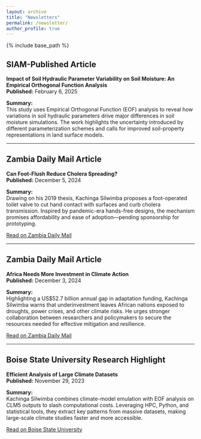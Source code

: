 ```yaml
---
layout: archive
title: "Newsletters"
permalink: /newsletter/
author_profile: true
---
```


{% include base_path %}

## SIAM-Published Article  
**Impact of Soil Hydraulic Parameter Variability on Soil Moisture: An Empirical Orthogonal Function Analysis**  
**Published:** February 6, 2025  

**Summary:**  
This study uses Empirical Orthogonal Function (EOF) analysis to reveal how variations in soil hydraulic parameters drive major differences in soil moisture simulations. The work highlights the uncertainty introduced by different parameterization schemes and calls for improved soil-property representations in land surface models.  

[](https://www.siam.org/publications/siam-news/articles/impact-of-soil-hydraulic-parameter-variability-on-soil-moisture-an-empirical-orthogonal-function-analysis)

---
## Zambia Daily Mail Article  
**Can Foot-Flush Reduce Cholera Spreading?**  
**Published:** December 5, 2024  

**Summary:**  
Drawing on his 2019 thesis, Kachinga Silwimba proposes a foot-operated toilet valve to cut hand contact with surfaces and curb cholera transmission. Inspired by pandemic-era hands-free designs, the mechanism promises affordability and ease of adoption—pending sponsorship for prototyping.  

[Read on Zambia Daily Mail](https://www.daily-mail.co.zm/2024/12/05/can-foot-flush-reduce-cholera-spreading/)

---
## Zambia Daily Mail Article  
**Africa Needs More Investment in Climate Action**  
**Published:** December 3, 2024  

**Summary:**  
Highlighting a US$52.7 billion annual gap in adaptation funding, Kachinga Silwimba warns that underinvestment leaves African nations exposed to droughts, power crises, and other climate risks. He urges stronger collaboration between researchers and policymakers to secure the resources needed for effective mitigation and resilience.  

[Read on Zambia Daily Mail](https://www.daily-mail.co.zm/2024/12/03/africa-needs-more-investment-in-climate-action/)

---
## Boise State University Research Highlight  
**Efficient Analysis of Large Climate Datasets**  
**Published:** November 29, 2023  

**Summary:**  
Kachinga Silwimba combines climate-model emulation with EOF analysis on CLM5 outputs to slash computational costs. Leveraging HPC, Python, and statistical tools, they extract key patterns from massive datasets, making large-scale climate studies faster and more accessible.  

[Read on Boise State University](https://www.boisestate.edu/rcs/2023/11/29/research-highlight-efficient-analysis-of-large-climate-datasets/)
